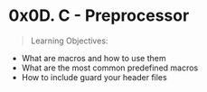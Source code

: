 0x0D. C - Preprocessor
======================

> Learning Objectives:

* What are macros and how to use them
* What are the most common predefined macros
* How to include guard your header files
